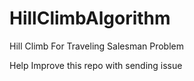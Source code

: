 # HillClimbAlgorithm
Hill Climb For Traveling Salesman Problem

Help Improve this repo with sending issue
